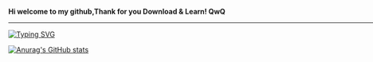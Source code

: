 <b>Hi welcome to my github,Thank for you Download & Learn! QwQ</b>
<hr width="860px">

[![Typing SVG](https://readme-typing-svg.demolab.com/?lines=Never+give+up+,+you+can+do+it!;Let+Me+Learn)](https://git.io/typing-svg)

[![Anurag's GitHub stats](https://github-readme-stats.vercel.app/api?username=KenvenDta)](https://github.com/anuraghazra/github-readme-stats)
